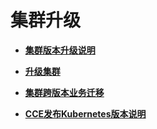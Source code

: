 # 集群升级<a name="cce_01_0215"></a>

-   **[集群版本升级说明](集群版本升级说明.md)**  

-   **[升级集群](升级集群.md)**  

-   **[集群跨版本业务迁移](集群跨版本业务迁移.md)**  

-   **[CCE发布Kubernetes版本说明](CCE发布Kubernetes版本说明.md)**  


